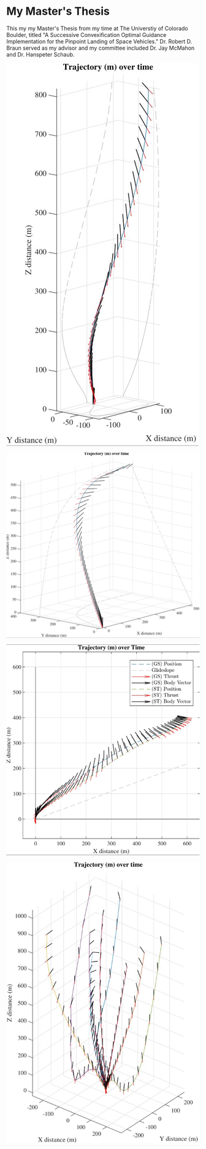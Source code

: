 # My Master's Thesis
This my my Master's Thesis from my time at The Universtiy of Colorado Boulder, titled "A Successive Convexification Optimal Guidance
Implementation for the Pinpoint Landing of Space Vehicles." Dr. Robert D. Braun served as my advisor and my committee included Dr. Jay McMahon and Dr. Hanspeter Schaub.  


![Landing Divert Trajectory](/figs/3dtraj_intro.jpg)

![Out of plane Divert Trajectory](/figs/3dtraj_oop.jpg)

![Trajectories with different constraints](/figs/3dtraj_dual.jpg)

![Trajectory solutions for dispersed initial conditions.](/figs/monte.jpg)
